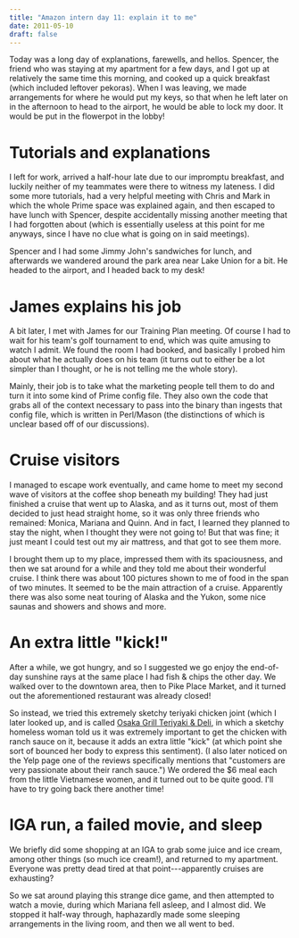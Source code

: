 ```yaml
---
title: "Amazon intern day 11: explain it to me"
date: 2011-05-10
draft: false
---
```


Today was a long day of explanations, farewells, and hellos.  Spencer, the friend who was staying at my apartment for a few days, and I got up at relatively the same time this morning, and cooked up a quick breakfast (which included leftover pekoras).  When I was leaving, we made arrangements for where he would put my keys, so that when he left later on in the afternoon to head to the airport, he would be able to lock my door.  It would be put in the flowerpot in the lobby!

# Tutorials and explanations

I left for work, arrived a half-hour late due to our impromptu breakfast, and luckily neither of my teammates were there to witness my lateness.  I did some more tutorials, had a very helpful meeting with Chris and Mark in which the whole Prime space was explained again, and then escaped to have lunch with Spencer, despite accidentally missing another meeting that I had forgotten about (which is essentially useless at this point for me anyways, since I have no clue what is going on in said meetings).

Spencer and I had some Jimmy John's sandwiches for lunch, and afterwards we wandered around the park area near Lake Union for a bit.  He headed to the airport, and I headed back to my desk!

# James explains his job

A bit later, I met with James for our Training Plan meeting.  Of course I had to wait for his team's golf tournament to end, which was quite amusing to watch I admit.  We found the room I had booked, and basically I probed him about what he actually does on his team (it turns out to either be a lot simpler than I thought, or he is not telling me the whole story).

Mainly, their job is to take what the marketing people tell them to do and turn it into some kind of Prime config file.  They also own the code that grabs all of the context necessary to pass into the binary than ingests that config file, which is written in Perl/Mason (the distinctions of which is unclear based off of our discussions).

# Cruise visitors

I managed to escape work eventually, and came home to meet my second wave of visitors at the coffee shop beneath my building!  They had just finished a cruise that went up to Alaska, and as it turns out, most of them decided to just head straight home, so it was only three friends who remained: Monica, Mariana and Quinn.  And in fact, I learned they planned to stay the night, when I thought they were not going to!  But that was fine; it just meant I could test out my air mattress, and that got to see them more.

I brought them up to my place, impressed them with its spaciousness, and then we sat around for a while and they told me about their wonderful cruise.  I think there was about 100 pictures shown to me of food in the span of two minutes.  It seemed to be the main attraction of a cruise.  Apparently there was also some neat touring of Alaska and the Yukon, some nice saunas and showers and shows and more.

# An extra little "kick!"

After a while, we got hungry, and so I suggested we go enjoy the end-of-day sunshine rays at the same place I had fish & chips the other day.  We walked over to the downtown area, then to Pike Place Market, and it turned out the aforementioned restaurant was already closed!

So instead, we tried this extremely sketchy teriyaki chicken joint (which I later looked up, and is called [Osaka Grill Teriyaki & Deli](http://www.yelp.ca/biz/osaka-grill-teriyaki-and-deli-seattle), in which a sketchy homeless woman told us it was extremely important to get the chicken with ranch sauce on it, because it adds an extra little "kick" (at which point she sort of bounced her body to express this sentiment).  (I also later noticed on the Yelp page one of the reviews specifically mentions that "customers are very passionate about their ranch sauce.")  We ordered the $6 meal each from the little Vietnamese women, and it turned out to be quite good.  I'll have to try going back there another time!

# IGA run, a failed movie, and sleep

We briefly did some shopping at an IGA to grab some juice and ice cream, among other things (so much ice cream!), and returned to my apartment.  Everyone was pretty dead tired at that point---apparently cruises are exhausting?

So we sat around playing this strange dice game, and then attempted to watch a movie, during which Mariana fell asleep, and I almost did.  We stopped it half-way through, haphazardly made some sleeping arrangements in the living room, and then we all went to bed.
